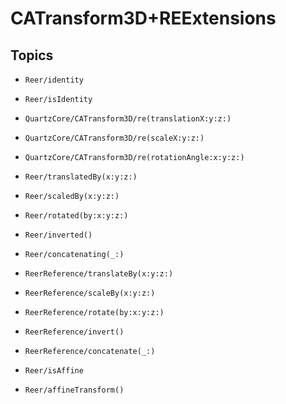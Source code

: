 # CATransform3D+REExtensions

## Topics

- ``Reer/identity``

- ``Reer/isIdentity``

- ``QuartzCore/CATransform3D/re(translationX:y:z:)``

- ``QuartzCore/CATransform3D/re(scaleX:y:z:)``

- ``QuartzCore/CATransform3D/re(rotationAngle:x:y:z:)``

- ``Reer/translatedBy(x:y:z:)``

- ``Reer/scaledBy(x:y:z:)``

- ``Reer/rotated(by:x:y:z:)``

- ``Reer/inverted()``

- ``Reer/concatenating(_:)``

- ``ReerReference/translateBy(x:y:z:)``

- ``ReerReference/scaleBy(x:y:z:)``

- ``ReerReference/rotate(by:x:y:z:)``

- ``ReerReference/invert()``

- ``ReerReference/concatenate(_:)``

- ``Reer/isAffine``

- ``Reer/affineTransform()``
